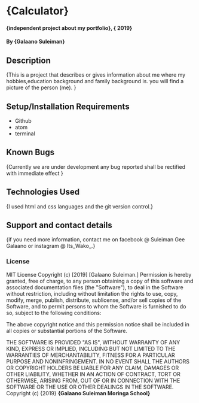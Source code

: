 # {Calculator}
#### {independent project about my portfolio}, { 2019}
#### By **{Galaano Suleiman}**
## Description
{This is a project that describes or gives information about me where my hobbies,education background and family background is. you will find a picture of the person (me). }
## Setup/Installation Requirements
* Github
* atom
* terminal

## Known Bugs
{Currently we are under development any bug reported shall be rectified with immediate effect }
## Technologies Used
{I used html and css languages and the git version control.}
## Support and contact details
{if you need more information, contact me on facebook @ Suleiman Gee Galaano or instagram @ Its_Wako_.}
### License
MIT License
Copyright (c) [2019] [Galaano Suleiman.]
Permission is hereby granted, free of charge, to any person obtaining a copy
of this software and associated documentation files (the "Software"), to deal
in the Software without restriction, including without limitation the rights
to use, copy, modify, merge, publish, distribute, sublicense, and/or sell
copies of the Software, and to permit persons to whom the Software is
furnished to do so, subject to the following conditions:

The above copyright notice and this permission notice shall be included in all
copies or substantial portions of the Software.

THE SOFTWARE IS PROVIDED "AS IS", WITHOUT WARRANTY OF ANY KIND, EXPRESS OR
IMPLIED, INCLUDING BUT NOT LIMITED TO THE WARRANTIES OF MERCHANTABILITY,
FITNESS FOR A PARTICULAR PURPOSE AND NONINFRINGEMENT. IN NO EVENT SHALL THE
AUTHORS OR COPYRIGHT HOLDERS BE LIABLE FOR ANY CLAIM, DAMAGES OR OTHER
LIABILITY, WHETHER IN AN ACTION OF CONTRACT, TORT OR OTHERWISE, ARISING FROM,
OUT OF OR IN CONNECTION WITH THE SOFTWARE OR THE USE OR OTHER DEALINGS IN THE
SOFTWARE.
Copyright (c) {2019} **{Galaano Suleiman Moringa School}**
